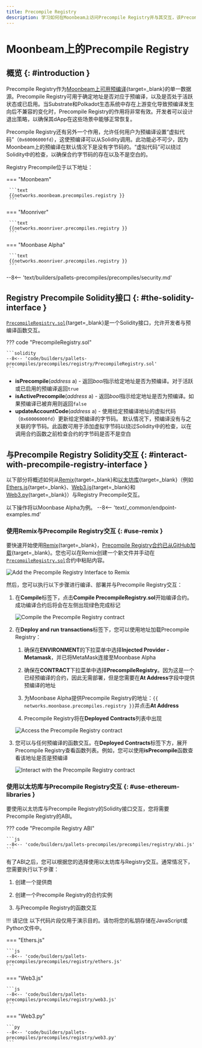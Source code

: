 ```yaml
---
title: Precompile Registry
description: 学习如何在Moonbeam上访问Precompile Registry并与其交互，该Precompile Registry可用于检查给定地址是否是预编译以及是否可以在Moonbeam上支持。
---
```


# Moonbeam上的Precompile Registry

## 概览 {: #introduction }

Precompile Registry作为[Moonbeam上可用预编译](/builders/pallets-precompiles/precompiles/overview){target=\_blank}的单一数据源。Precompile Registry可用于确定地址是否对应于预编译，以及是否处于活跃状态或已启用。当Substrate和Polkadot生态系统中存在上游变化导致预编译发生向后不兼容的变化时，Precompile Registry的作用将非常有效。开发者可以设计退出策略，以确保其dApp在这些场景中能够正常恢复。

Precompile Registry还有另外一个作用，允许任何用户为预编译设置“虚拟代码”（`0x60006000fd`），这使预编译可以从Solidity调用。此功能必不可少，因为Moonbeam上的预编译在默认情况下是没有字节码的。“虚拟代码”可以绕过Solidity中的检查，以确保合约字节码的存在以及不是空白的。

Registry Precompile位于以下地址：

=== "Moonbeam"

     ```text
     {{networks.moonbeam.precompiles.registry }}
     ```

=== "Moonriver"

     ```text
     {{networks.moonriver.precompiles.registry }}
     ```

=== "Moonbase Alpha"

     ```text
     {{networks.moonriver.precompiles.registry }}
     ```

--8<-- 'text/builders/pallets-precompiles/precompiles/security.md'

## Registry Precompile Solidity接口 {: #the-solidity-interface }

[`PrecompileRegistry.sol`](https://github.com/moonbeam-foundation/moonbeam/blob/master/precompiles/precompile-registry/PrecompileRegistry.sol){target=\_blank}是一个Solidity接口，允许开发者与预编译函数交互。

??? code "PrecompileRegistry.sol"

    ```solidity
    --8<-- 'code/builders/pallets-precompiles/precompiles/registry/PrecompileRegistry.sol'
    ```

- **isPrecompile**(*address* a) - 返回*bool*指示给定地址是否为预编译。对于活跃或已启用的预编译返回`true`
- **isActivePrecompile**(*address* a) - 返回*bool*指示给定地址是否为预编译。如果预编译已被弃用则返回`false`
- **updateAccountCode**(*address* a) - 使用给定预编译地址的虚拟代码（`0x60006000fd`）更新给定预编译的字节码。 默认情况下，预编译没有与之关联的字节码。此函数可用于添加虚拟字节码以绕过Solidity中的检查，以在调用合约函数之前检查合约的字节码是否不是空白

## 与Precompile Registry Solidity交互 {: #interact-with-precompile-registry-interface }

以下部分将概述如何从[Remix](/builders/build/eth-api/dev-env/remix){target=\_blank}和[以太坊库](/builders/build/eth-api/libraries/){target=\_blank}（例如[Ethers.js](/builders/build/eth-api/libraries/ethersjs){target=\_blank}、[Web3.js](/builders/build/eth-api/libraries/web3js){target=\_blank}和[Web3.py](/builders/build/eth-api/libraries/web3py){target=\_blank}）与Registry Precompile交互。

以下操作将以Moonbase Alpha为例。
--8<-- 'text/_common/endpoint-examples.md'

### 使用Remix与Precompile Registry交互 {: #use-remix }

要快速开始使用[Remix](/builders/build/eth-api/dev-env/remix){target=\_blank}，[Precompile Registry合约已从GitHub加载](https://remix.ethereum.org/#url=https://github.com/moonbeam-foundation/moonbeam/blob/master/precompiles/precompile-registry/PrecompileRegistry.sol){target=\_blank}。您也可以在Remix创建一个新文件并手动在[`PrecompileRegistry.sol`](#the-solidity-interface)合约中粘贴内容。

![Add the Precompile Registry Interface to Remix](/images/builders/pallets-precompiles/precompiles/registry/registry-1.png)

然后，您可以执行以下步骤进行编译、部署并与Precompile Registry交互：

1. 在**Compile**标签下，点击**Compile PrecompileRegistry.sol**开始编译合约。成功编译合约后将会在左侧出现绿色完成标记

    ![Compile the Precompile Registry contract](/images/builders/pallets-precompiles/precompiles/registry/registry-2.png)

2. 在**Deploy and run transactions**标签下，您可以使用地址加载Precompile Registry：

    1. 确保在**ENVIRONMENT**的下拉菜单中选择**Injected Provider - Metamask**，并已将MetaMask连接至Moonbase Alpha

    2. 确保在**CONTRACT**下拉菜单中选择**PrecompileRegistry**。因为这是一个已经预编译的合约，因此无需部署，但是您需要在**At Address**字段中提供预编译的地址

    3. 为Moonbase Alpha提供Precompile Registry的地址：`{{ networks.moonbase.precompiles.registry }}`并点击**At Address**

    4. Precompile Registry将在**Deployed Contracts**列表中出现

    ![Access the Precompile Registry contract](/images/builders/pallets-precompiles/precompiles/registry/registry-3.png)

3. 您可以与任何预编译的函数交互。在**Deployed Contracts**标签下方，展开Precompile Registry查看函数列表。例如，您可以使用**isPrecompile**函数查看该地址是否是预编译

    ![Interact with the Precompile Registry contract](/images/builders/pallets-precompiles/precompiles/registry/registry-4.png)

### 使用以太坊库与Precompile Registry交互 {: #use-ethereum-libraries }

要使用以太坊库与Precompile Registry的Solidity接口交互，您将需要Precompile Registry的ABI。

??? code "Precompile Registry ABI"

    ```js
    --8<-- 'code/builders/pallets-precompiles/precompiles/registry/abi.js'
    ```

有了ABI之后，您可以根据您的选择使用以太坊库与Registry交互。通常情况下，您需要执行以下步骤：

1. 创建一个提供商

2. 创建一个Precompile Registry的合约实例

3. 与Precompile Registry的函数交互

!!! 请记住
    以下代码片段仅用于演示目的。请勿将您的私钥存储在JavaScript或Python文件中。

=== "Ethers.js"

    ```js
    --8<-- 'code/builders/pallets-precompiles/precompiles/registry/ethers.js'
    ```

=== "Web3.js"

    ```js
    --8<-- 'code/builders/pallets-precompiles/precompiles/registry/web3.js'
    ```

=== "Web3.py"

    ```py
    --8<-- 'code/builders/pallets-precompiles/precompiles/registry/web3.py'
    ```
